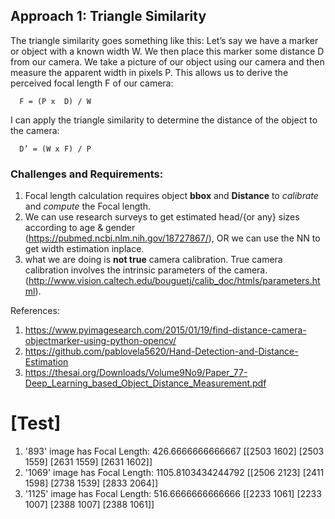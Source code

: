 
## Approach 1: Triangle Similarity
   The triangle similarity goes something like this: Let’s say we have a marker or object with a known width W. We then place this marker some distance D from our camera. We take a picture of our object using our camera and then measure the apparent width in pixels P. This allows us to derive the perceived focal length F of our camera:

      F = (P x  D) / W
   I can apply the triangle similarity to determine the distance of the object to the camera:

      D’ = (W x F) / P


### Challenges and Requirements:
1. Focal length calculation requires object **bbox** and **Distance** to *calibrate* and *compute* the Focal length.
2. We can use research surveys to get estimated head/{or any} sizes according to age & gender
   (https://pubmed.ncbi.nlm.nih.gov/18727867/), OR we can use the NN to get width estimation inplace.
3. what we are doing is **not true** camera calibration. True camera calibration involves the intrinsic parameters of the camera. 
   (http://www.vision.caltech.edu/bouguetj/calib_doc/htmls/parameters.html).

References: 
1. https://www.pyimagesearch.com/2015/01/19/find-distance-camera-objectmarker-using-python-opencv/
2. https://github.com/pablovela5620/Hand-Detection-and-Distance-Estimation
3. https://thesai.org/Downloads/Volume9No9/Paper_77-Deep_Learning_based_Object_Distance_Measurement.pdf


# [Test]

1. '893' image has Focal Length: 426.6666666666667
   [[2503 1602]
   [2503 1559]
   [2631 1559]
   [2631 1602]]
2. '1069' image has Focal Length: 1105.8103434244792
   [[2506 2123] 
   [2411 1598] 
   [2738 1539] 
   [2833 2064]]
3. '1125' image has Focal Length: 516.6666666666666
   [[2233 1061]
   [2233 1007]
   [2388 1007]
   [2388 1061]]